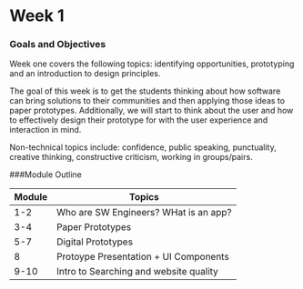 # Week 1


### Goals and Objectives

Week one covers the following topics: identifying opportunities, prototyping and an introduction to design principles.

The goal of this week is to get the students thinking about how software can bring solutions to their communities and then applying those ideas to paper prototypes. Additionally, we will start to think about the user and how to effectively design their prototype for with the user experience and interaction in mind.

Non-technical topics include: confidence, public speaking, punctuality, creative thinking, constructive criticism, working in groups/pairs.

###Module Outline

| Module                      | Topics                      |
|-----------------------------|-----------------------------|
| 1-2                         | Who are SW Engineers?  WHat is an app?      |
| 3-4                         | Paper Prototypes            |
| 5-7                         | Digital Prototypes          |
| 8                           | Protoype Presentation + UI Components       |
| 9-10                        | Intro to Searching and website quality     |




